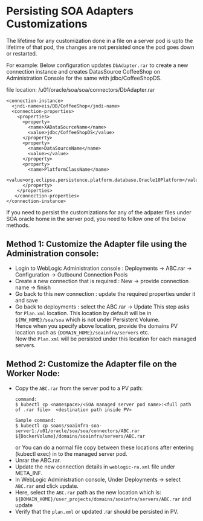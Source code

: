 # Persisting SOA Adapters Customizations
The lifetime for any customization done in a file on a server pod is upto the lifetime of that pod, the changes are not persisted once the pod goes down or restarted.

For example: Below configuration updates `DbAdapter.rar` to create a new connection instance and creates DatasSource CoffeeShop on Administration Console for the same with jdbc/CoffeeShopDS.

file location: /u01/oracle/soa/soa/connectors/DbAdapter.rar
``` 
<connection-instance>
  <jndi-name>eis/DB/CoffeeShop</jndi-name>
  <connection-properties>
    <properties>
      <property>
        <name>XADataSourceName</name>
        <value>jdbc/CoffeeShopDS</value>
      </property>
      <property>
        <name>DataSourceName</name>
	    <value></value>
      </property>
      <property>
        <name>PlatformClassName</name> 
	    <value>org.eclipse.persistence.platform.database.Oracle10Platform</value>
      </property>
    </properties>
   </connection-properties>
</connection-instance>
``` 
If you need to persist the customizations for any of the adpater files under SOA oracle home in the server pod, you need to follow one of the below methods. 

## Method 1: Customize the Adapter file using the Administration console:

* Login to WebLogic Administration console : Deployments -> ABC.rar -> Configuration -> Outbound Connection Pools
* Create a new connection that is required : New -> provide connection name -> finish
* Go back to this new connection : update the required properties under it and save
* Go back to deployments : select the ABC.rar -> Update 
  This step asks for `Plan.xml` location. This location by default will be in `${MW_HOME}/soa/soa` which is not under Persistent Volume.   
  Hence when you specify above location, provide the domains PV location such as `{DOMAIN_HOME}/soainfra/servers` etc.  
  Now the `Plan.xml` will be persisted under this location for each managed servers.

## Method 2: Customize the Adapter file on the Worker Node:
    
* Copy the `ABC.rar` from the server pod to a PV path:
  ```
  command:
  $ kubectl cp <namespace>/<SOA managed server pod name>:<full path of .rar file>  <destination path inside PV>
  ```
  ```
  Sample command:
  $ kubectl cp soans/soainfra-soa-server1:/u01/oracle/soa/soa/connectors/ABC.rar ${DockerVolume}/domains/soainfra/servers/ABC.rar
  ```
  or 
  You can do a normal file copy between these locations after entering (kubectl exec) in to the managed server pod.
* Unrar the ABC.rar.
* Update the new connection details in `weblogic-ra.xml` file under META_INF.
* In WebLogic Administration console, Under Deployments -> select `ABC.rar` and click update.
* Here, select the `ABC.rar` path as the new location which is: `${DOMAIN_HOME}/user_projects/domains/soainfra/servers/ABC.rar` and update
* Verify that the `plan.xml` or updated .rar should be persisted in PV.

